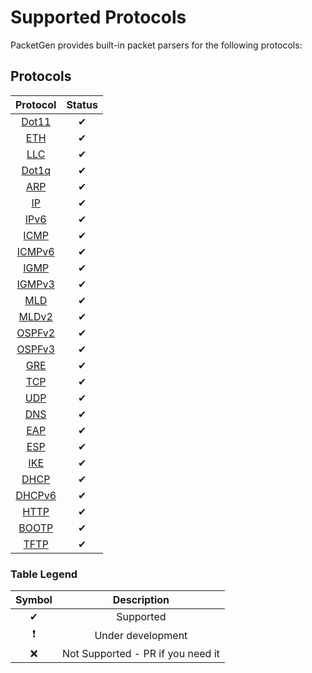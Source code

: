 # Supported Protocols

PacketGen provides built-in packet parsers for the following protocols:

## Protocols

| Protocol | Status |
| :---: | :---: |
| [Dot11](http://www.rubydoc.info/gems/packetgen/PacketGen/Header/Dot11) | ✔ |
| [ETH](http://www.rubydoc.info/gems/packetgen/PacketGen/Header/Eth) | ✔ |
| [LLC](http://www.rubydoc.info/gems/packetgen/PacketGen/Header/LLC) | ✔ |
| [Dot1q](http://www.rubydoc.info/gems/packetgen/PacketGen/Header/Dot1q) | ✔ |
| [ARP](http://www.rubydoc.info/gems/packetgen/PacketGen/Header/ARP) | ✔ |
| [IP](http://www.rubydoc.info/gems/packetgen/PacketGen/Header/IP) | ✔ |
| [IPv6](http://www.rubydoc.info/gems/packetgen/PacketGen/Header/IPv6) | ✔ |
| [ICMP](http://www.rubydoc.info/gems/packetgen/PacketGen/Header/ICMP) | ✔ |
| [ICMPv6](http://www.rubydoc.info/gems/packetgen/PacketGen/Header/ICMPv6) | ✔ |
| [IGMP](http://www.rubydoc.info/gems/packetgen/PacketGen/Header/IGMP) | ✔ |
| [IGMPv3](http://www.rubydoc.info/gems/packetgen/PacketGen/Header/IGMPv3) | ✔ |
| [MLD](http://www.rubydoc.info/gems/packetgen/PacketGen/Header/MLD) | ✔ |
| [MLDv2](http://www.rubydoc.info/gems/packetgen/PacketGen/Header/MLDv2) | ✔ |
| [OSPFv2](http://www.rubydoc.info/gems/packetgen/PacketGen/Header/OSPFv2) | ✔ |
| [OSPFv3](http://www.rubydoc.info/gems/packetgen/PacketGen/Header/OSPFv3) | ✔ |
| [GRE](http://www.rubydoc.info/gems/packetgen/PacketGen/Header/GRE) | ✔ |
| [TCP](http://www.rubydoc.info/gems/packetgen/PacketGen/Header/TCP) | ✔ |
| [UDP](http://www.rubydoc.info/gems/packetgen/PacketGen/Header/UDP) | ✔ |
| [DNS](http://www.rubydoc.info/gems/packetgen/PacketGen/Header/DNS) | ✔ |
| [EAP](http://www.rubydoc.info/gems/packetgen/PacketGen/Header/EAP) | ✔ |
| [ESP](http://www.rubydoc.info/gems/packetgen/PacketGen/Header/ESP) | ✔ |
| [IKE](http://www.rubydoc.info/gems/packetgen/PacketGen/Header/IKE) | ✔ |
| [DHCP](http://www.rubydoc.info/gems/packetgen/PacketGen/Header/DHCP) | ✔ |
| [DHCPv6](http://www.rubydoc.info/gems/packetgen/PacketGen/Header/DHCPv6) | ✔ |
| [HTTP](http://www.rubydoc.info/gems/packetgen/PacketGen/Header/HTTP) | ✔ |
| [BOOTP](http://www.rubydoc.info/gems/packetgen/PacketGen/Header/BOOTP) | ✔ |
| [TFTP](http://www.rubydoc.info/gems/packetgen/PacketGen/Header/TFTP) | ✔ |

### Table Legend

| Symbol | Description |
| :---: | :---: |
| ✔ | Supported |
| ❗ | Under development |
| ❌ | Not Supported - PR if you need it |

